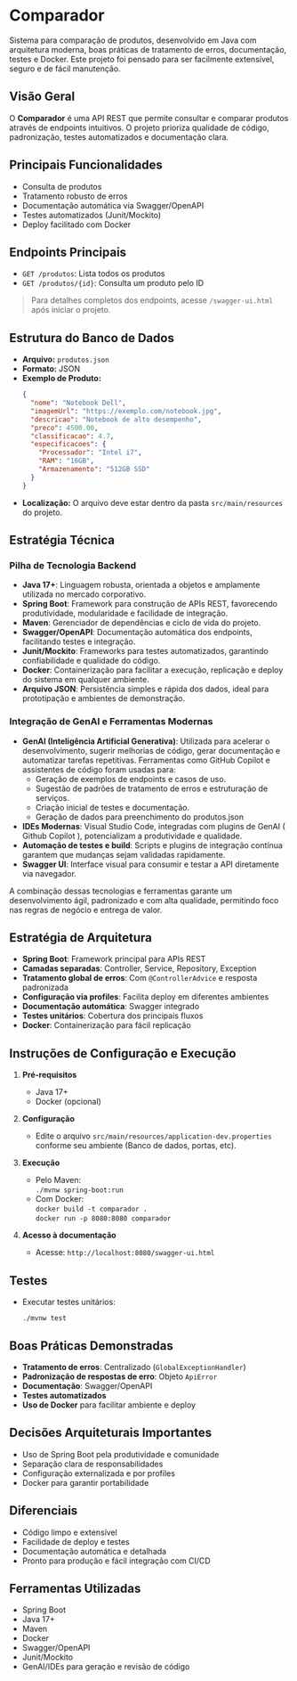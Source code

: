 # Comparador

Sistema para comparação de produtos, desenvolvido em Java com arquitetura moderna, boas práticas de tratamento de erros, documentação, testes e Docker. Este projeto foi pensado para ser facilmente extensível, seguro e de fácil manutenção.

## Visão Geral

O **Comparador** é uma API REST que permite consultar e comparar produtos através de endpoints intuitivos. O projeto prioriza qualidade de código, padronização, testes automatizados e documentação clara.

## Principais Funcionalidades

- Consulta de produtos
- Tratamento robusto de erros
- Documentação automática via Swagger/OpenAPI
- Testes automatizados (Junit/Mockito)
- Deploy facilitado com Docker

## Endpoints Principais

- `GET /produtos`: Lista todos os produtos
- `GET /produtos/{id}`: Consulta um produto pelo ID

> Para detalhes completos dos endpoints, acesse `/swagger-ui.html` após iniciar o projeto.

## Estrutura do Banco de Dados

- **Arquivo:** `produtos.json`
- **Formato:** JSON
- **Exemplo de Produto:**
  ```json
  {
    "nome": "Notebook Dell",
    "imagemUrl": "https://exemplo.com/notebook.jpg",
    "descricao": "Notebook de alto desempenho",
    "preco": 4500.00,
    "classificacao": 4.7,
    "especificacoes": {
      "Processador": "Intel i7",
      "RAM": "16GB",
      "Armazenamento": "512GB SSD"
    }
  }
  ```
- **Localização:** O arquivo deve estar dentro da pasta `src/main/resources` do projeto.

## Estratégia Técnica

### Pilha de Tecnologia Backend

- **Java 17+**: Linguagem robusta, orientada a objetos e amplamente utilizada no mercado corporativo.
- **Spring Boot**: Framework para construção de APIs REST, favorecendo produtividade, modularidade e facilidade de integração.
- **Maven**: Gerenciador de dependências e ciclo de vida do projeto.
- **Swagger/OpenAPI**: Documentação automática dos endpoints, facilitando testes e integração.
- **Junit/Mockito**: Frameworks para testes automatizados, garantindo confiabilidade e qualidade do código.
- **Docker**: Containerização para facilitar a execução, replicação e deploy do sistema em qualquer ambiente.
- **Arquivo JSON**: Persistência simples e rápida dos dados, ideal para prototipação e ambientes de demonstração.

### Integração de GenAI e Ferramentas Modernas

- **GenAI (Inteligência Artificial Generativa)**: Utilizada para acelerar o desenvolvimento, sugerir melhorias de código, gerar documentação e automatizar tarefas repetitivas. Ferramentas como GitHub Copilot e assistentes de código foram usadas para:
    - Geração de exemplos de endpoints e casos de uso.
    - Sugestão de padrões de tratamento de erros e estruturação de serviços.
    - Criação inicial de testes e documentação.
    - Geração de dados para preenchimento do produtos.json
- **IDEs Modernas**: Visual Studio Code, integradas com plugins de GenAI ( Github Copilot ), potencializam a produtividade e qualidade.
- **Automação de testes e build**: Scripts e plugins de integração contínua garantem que mudanças sejam validadas rapidamente.
- **Swagger UI**: Interface visual para consumir e testar a API diretamente via navegador.

A combinação dessas tecnologias e ferramentas garante um desenvolvimento ágil, padronizado e com alta qualidade, permitindo foco nas regras de negócio e entrega de valor.

## Estratégia de Arquitetura

- **Spring Boot**: Framework principal para APIs REST
- **Camadas separadas**: Controller, Service, Repository, Exception
- **Tratamento global de erros**: Com `@ControllerAdvice` e resposta padronizada
- **Configuração via profiles**: Facilita deploy em diferentes ambientes
- **Documentação automática**: Swagger integrado
- **Testes unitários**: Cobertura dos principais fluxos
- **Docker**: Containerização para fácil replicação

## Instruções de Configuração e Execução

1. **Pré-requisitos**
    - Java 17+
    - Docker (opcional)

2. **Configuração**
    - Edite o arquivo `src/main/resources/application-dev.properties` conforme seu ambiente (Banco de dados, portas, etc).

3. **Execução**
    - Pelo Maven:  
      `./mvnw spring-boot:run`
    - Com Docker:  
      `docker build -t comparador .`  
      `docker run -p 8080:8080 comparador`

4. **Acesso à documentação**
    - Acesse: `http://localhost:8080/swagger-ui.html`

## Testes

- Executar testes unitários:
  ```
  ./mvnw test
  ```

## Boas Práticas Demonstradas

- **Tratamento de erros**: Centralizado (`GlobalExceptionHandler`)
- **Padronização de respostas de erro**: Objeto `ApiError`
- **Documentação**: Swagger/OpenAPI
- **Testes automatizados**
- **Uso de Docker** para facilitar ambiente e deploy

## Decisões Arquiteturais Importantes

- Uso de Spring Boot pela produtividade e comunidade
- Separação clara de responsabilidades
- Configuração externalizada e por profiles
- Docker para garantir portabilidade

## Diferenciais

- Código limpo e extensível
- Facilidade de deploy e testes
- Documentação automática e detalhada
- Pronto para produção e fácil integração com CI/CD

## Ferramentas Utilizadas

- Spring Boot
- Java 17+
- Maven
- Docker
- Swagger/OpenAPI
- Junit/Mockito
- GenAI/IDEs para geração e revisão de código


